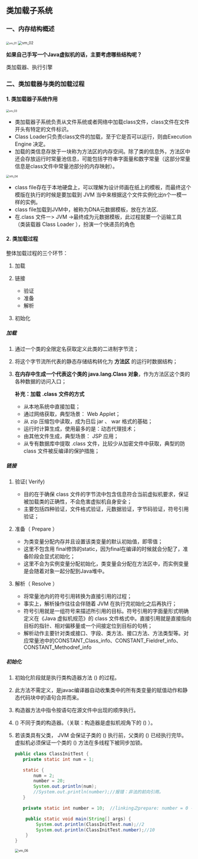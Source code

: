 ## 类加载子系统



### 一、内存结构概述

<img src="./res/vm_01.png" alt="vm_01" style="zoom:50%;" />



<img src="./res/vm_02.png" alt="vm_02" style="zoom:70%;" />

**如果自己手写一个Java虚拟机的话，主要考虑哪些结构呢？**

类加载器、执行引擎



### 二、类加载器与类的加载过程



#### 1. 类加载器子系统作用

<img src="./res/vm_03.png" alt="vm_03" style="zoom:50%;" />

* 类加载器子系统负责从文件系统或者网络中加载class文件，class文件在文件开头有特定的文件标识。
* Class Loader只负责class文件的加载，至于它是否可以运行，则由Execution Engine 决定。
* 加载的类信息存放于一块称为方法区的内存空间。除了类的信息外，方法区中还会存放运行时常量池信息，可能包括字符串字面量和数字常量（这部分常量信息是class文件中常量池部分的内存映射）。

<img src="./res/vm_04.png" alt="vm_04" style="zoom:53%;" />

* class file存在于本地硬盘上，可以理解为设计师画在纸上的模板，而最终这个模版在执行的时候是要加载到 JVM 当中来根据这个文件实例化出n个一模一样的实例。
* class file加载到JVM中，被称为DNA元数据模板，放在方法区.
* 在.class 文件ー> JVM ->最终成为元数据模板，此过程就要一个运输工具（类装载器 Class Loader ），扮演一个快递员的角色



#### 2. 类加载过程

整体加载过程的三个环节：

1. 加载
2. 链接
   * 验证
   * 准备
   * 解析

3. 初始化

##### 加载

1. 通过一个类的全限定名获取定义此类的二进制字节流；

2. 将这个字节流所代表的静态存储结构转化为 **方法区** 的运行时数据结构；

3. **在内存中生成一个代表这个类的 java.lang.Class 对象**，作为方法区这个类的各种数据的访问入口；

   

   **补充：加载** **.class** **文件的方式**

   * 从本地系统中直接加载；
   * 通过网络获取，典型场景： Web Applet；
   * 从 zip 压缩包中读取，成为日后 jar 、 war 格式的基础；
   * 运行时计算生成，使用最多的是：动态代理技术；
   * 由其他文件生成，典型场景： JSP 应用；
   * 从专有数据库中提取 .class 文件，比较少从加密文件中获取，典型的防 class 文件被反编译的保护措施；

##### 链接

1. 验证( Verify)
   * 目的在于确保 class 文件的字节流中包含信息符合当前虚拟机要求，保证被加载类的正确性，不会危害虚拟机自身安全；
   * 主要包括四种验证，文件格式验证，元数据验证，字节码验证，符号引用验证；

2. 准备（ Prepare ）
   * 为类变量分配内存并且设置该类变量的默认初始值，即零值；
   * 这里不包含用 final修饰的static，因为final在编译的时候就会分配了，准备阶段会显式初始化；
   * 这里不会为实例变量分配初始化，类变量会分配在方法区中，而实例变量是会随着对象一起分配到Java堆中。

3. 解析（ Resolve ）
   * 将常量池内的符号引用转换为直接引用的过程；
   * 事实上，解析操作往往会伴随着 JVM 在执行完初始化之后再执行；
   * 符号引用就是一组符号来描述所引用的目标。符号引用的字面量形式明确定义在《Java 虚拟机规范》的 class 文件格式中。直接引用就是直接指向目标的指针、相对偏移量或一个间接定位到目标的句柄；
   * 解析动作主要针对类或接口、字段、类方法、接口方法、方法类型等。对应常量池中的CONSTANT_Class_info、CONSTANT_Fieldref_info、CONSTANT_Methodref_info

##### 初始化

1. 初始化阶段就是执行类构造器方法 <clinit>() 的过程。

2. 此方法不需定义，是javac编译器自动收集类中的所有类变量的赋值动作和静态代码块中的语句合并而来。

3. 构造器方法中指令按语句在源文件中出现的顺序执行。

4. <clinit>() 不同于类的构造器。（关联：构造器是虚拟机视角下的 <init>() ）。

5. 若该类具有父类， JVM 会保证子类的 <clinit>() 执行前，父类的 <clinit>() 已经执行完毕。虚拟机必须保证一个类的 <clinit>() 方法在多线程下被同步加锁。

   ```java
   public class ClassInitTest {
      private static int num = 1;
   
      static {
          num = 2;
          number = 20;
          System.out.println(num);
          //System.out.println(number);//报错：非法的前向引用。
      }
   
      private static int number = 10;  //linking之prepare: number = 0 --> initial: 20 --> 10
   
       public static void main(String[] args) {
           System.out.println(ClassInitTest.num);//2
           System.out.println(ClassInitTest.number);//10
       }
   }
   ```

   <img src="./res/vm_06.png" alt="vm_06" style="zoom:60%;" />
